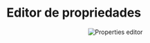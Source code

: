 # Editor de propriedades

<p align="center">
  <img src="https://raw.githubusercontent.com/code-easy-platform/properties-editor/master/docs/example.png" alt="Properties editor" />
</p>
